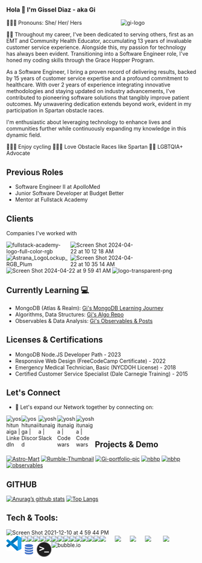 ### Hola 👋 I'm Gissel Diaz - aka Gi
<img src="https://github.com/YoshiTunaiga/yoshitunaiga/assets/85481752/c98e8fc9-6c24-408e-b98e-86c5258b2cbe" alt="gi-logo" width="200px" align="right" />

🙋🏽‍♂️ Pronouns: She/ Her/ Hers

🦸🏽‍ Throughout my career, I've been dedicated to serving others, first as an EMT and Community Health Educator, accumulating 13 years of invaluable customer service experience. Alongside this, my passion for technology has always been evident. Transitioning into a Software Engineer role, I've honed my coding skills through the Grace Hopper Program. 

As a Software Engineer, I bring a proven record of delivering results, backed by 15 years of customer service expertise and a profound commitment to healthcare. With over 2 years of experience integrating innovative methodologies and staying updated on industry advancements, I've contributed to pioneering software solutions that tangibly improve patient outcomes. My unwavering dedication extends beyond work, evident in my participation in Spartan obstacle races. 

I'm enthusiastic about leveraging technology to enhance lives and communities further while continuously expanding my knowledge in this dynamic field.

🚵🏽‍♀️ Enjoy cycling 🧗🏽‍♂️ Love Obstacle Races like Spartan 🏳️‍🌈 LGBTQIA+ Advocate

## Previous Roles
- Software Engineer II at ApolloMed
- Junior Software Developer at Budget Better
- Mentor at Fullstack Academy

## Clients
Companies I've worked with

<div>
<img align="left" width="170px" alt="fullstack-academy-logo-full-color-rgb" src="https://github.com/YoshiTunaiga/yoshitunaiga/assets/85481752/0c23dbfc-3228-411b-af21-26c1d7a3ba60" />
<img align="left" width="170px" alt="Screen Shot 2024-04-22 at 10 12 18 AM" src="https://github.com/YoshiTunaiga/yoshitunaiga/assets/85481752/6f281a77-072f-4b5c-869d-1c52a3fe9fc0" />
<img align="left" width="170px" alt="Astrana_LogoLockup_RGB_Plum" src="https://github.com/YoshiTunaiga/yoshitunaiga/assets/85481752/796834d2-3c65-4da2-8424-0c260dc8a5af" />
</div>
<div>
<img align="left" width="170px" alt="Screen Shot 2024-04-22 at 10 35 14 AM" src="https://github.com/YoshiTunaiga/yoshitunaiga/assets/85481752/5b96c28e-c697-4268-a71e-bce7400118b4">
<img width="150px" alt="Screen Shot 2024-04-22 at 9 59 41 AM" src="https://github.com/YoshiTunaiga/yoshitunaiga/assets/85481752/1c9f111f-0520-412c-b98d-9e5ab0e107d1" />
<img width="200px" alt="logo-transparent-png" src="https://github.com/YoshiTunaiga/yoshitunaiga/assets/85481752/41cf0ff4-b4d1-461b-b951-eb213f1f875c" />
</div>

## Currently Learning 💻 
- MongoDB (Atlas & Realm): [Gi's MongoDB Learning Journey](https://github.com/YoshiTunaiga/mongo-db-learn)
- Algorithms, Data Structures: [Gi's Algo Repo](https://github.com/YoshiTunaiga/Algo-Explained)
- Observables & Data Analysis: [Gi's Observables & Posts](https://observablehq.com/@gissel-gi-diaz)

## Licenses & Certifications
- MongoDB Node.JS Developer Path - 2023
- Responsive Web Design (FreeCodeCamp Certificate) - 2022
- Emergency Medical Technician, Basic (NYCDOH License) - 2018
- Certified Customer Service Specialist (Dale Carnegie Training) - 2015

## Let's Connect

- 💬 Let's expand our Network together by connecting on: 

<a href="https://www.linkedin.com/in/gisseldiazf/"><img align="left" alt="yoshitunaiga | LinkedIn" width="40px" src="https://cdn-icons-png.flaticon.com/512/174/174857.png" /></a>
<img align="left" alt="yoshitunaiga | Discord" width="45px" src="https://cdn-icons-png.flaticon.com/512/2111/2111370.png" />
<img align="left" alt="yoshitunaiga | Slack" width="50px" src="https://user-images.githubusercontent.com/819186/51553744-4130b580-1e7c-11e9-889e-486937b69475.png" />
<a href="https://www.codewars.com/users/Yandelydf"><img align="left" alt="yoshitunaiga | Code wars" width="50px" src="https://img.icons8.com/color/48/codewars.png" /></a>
<a href="https://codepen.io/yandelydf"><img align="left" alt="yoshitunaiga | Code wars" width="50px" src="https://img.icons8.com/color/48/codepen.png" /></a>
</br>
</br>

## Projects & Demo
<div>
  <a href="https://astro-mart-stars.herokuapp.com/"><img width="220" alt="Astro-Mart" src="https://user-images.githubusercontent.com/85481752/148563508-d47b5223-c5cb-4fef-b191-709ec6e5ecc2.png"></a>
  <a href="https://www.youtube.com/watch?v=vZ7tQsjeJM4"><img width="200" alt="Rumble-Thumbnail" src="https://user-images.githubusercontent.com/85481752/148563867-bf1a3512-a940-4c96-ac45-0ff99fb60f28.jpg"></a>
  <a href="https://www.gidiaz.com"><img width="230" alt="Gi-portfolio-pic" src="https://user-images.githubusercontent.com/85481752/151632947-7c53094d-8d76-4fbe-864b-2ddbc8846c54.png"></a>
   <a href="https://newbeginninghbp.netlify.app"><img width="230" alt="nbhp" src="https://github.com/YoshiTunaiga/yoshitunaiga/assets/85481752/45fa8799-da60-403b-b434-808ece64641a"></a>
   <a href="https://gi-npimedical.netlify.app"><img width="230" alt="nbhp" src="https://github.com/YoshiTunaiga/yoshitunaiga/assets/85481752/9766287f-7b1f-4913-b382-707eb8ac1aa9"></a>
  <a href="https://observablehq.com/@gissel-gi-diaz"><img width="230" alt="observables" src="https://github.com/YoshiTunaiga/yoshitunaiga/assets/85481752/ffd407c5-96f2-4ab4-97e7-95500519748f"></a>
</div>

## GITHUB
[![Anurag’s github stats](https://github-readme-stats.vercel.app/api?username=yoshitunaiga)](https://github.com/yoshitunaiga)
[![Top Langs](https://github-readme-stats.vercel.app/api/top-langs/?username=yoshitunaiga&layout=compact)](https://github.com/yoshitunaiga)

## Tech & Tools:

<img width="900" alt="Screen Shot 2021-12-10 at 4 59 44 PM" src="https://user-images.githubusercontent.com/85481752/148100234-b42d402c-07db-4600-8e86-f234ee73b507.png">

<div>
<img align="left" alt="Visual Studio Code" width="40px" src="https://raw.githubusercontent.com/github/explore/80688e429a7d4ef2fca1e82350fe8e3517d3494d/topics/visual-studio-code/visual-studio-code.png" />
<img align="left" img src="https://img.icons8.com/color/48/000000/react-native.png"/>
<img align="left" img src="https://img.icons8.com/color/48/000000/redux.png"/>
<img align="left" img src="https://img.icons8.com/color/48/000000/nodejs.png"/>
<img align="left" img src="https://img.icons8.com/color/48/000000/git.png"/>
<img align="left" img src="https://img.icons8.com/color-glass/48/000000/github.png"/>
<img align="left" img src="https://img.icons8.com/color/48/000000/heroku.png"/>
<img align="left" img src="https://img.icons8.com/color/48/000000/postgreesql.png"/>
<img align="left" img src="https://img.icons8.com/color/48/000000/webpack.png"/>
<img align="left" img src="https://img.icons8.com/color/48/000000/mongodb.png"/>
<img align="left" img src="https://img.icons8.com/color/48/000000/python.png"/>
<img align="left" img src="https://img.icons8.com/color/48/000000/typescript.png"/>
<img align="left" img src="https://img.icons8.com/color/48/000000/eslint.png"/>
<img align="left" img src="https://img.icons8.com/color/48/000000/firebase.png"/>
<img width="40" align="left" img src="https://img.icons8.com/?size=100&id=33039&format=png&color=000000"/>
<img width="40" align="left" img src="https://img.icons8.com/?size=100&id=oROcPah5ues6&format=png&color=000000"/>
<img width="40" align="left" img src="https://img.icons8.com/?size=100&id=KRA1PoZgRrca&format=png&color=000000"/>  
<img align="left" img src="https://playwright.dev/img/playwright-logo.svg" width="48px" />
<img align="left" img src="https://github.com/YoshiTunaiga/yoshitunaiga/assets/85481752/cf660d2f-5d04-4994-ae33-f4d3f3d785f8" width="48px" />
<img width="40" alt="bubble.io" src="https://s3.amazonaws.com/appforest_uf/f1530294839424x143528842134401200/Icon-no-clearspace.png"/>
<img align="left" alt="SQL" width="40px" src="https://raw.githubusercontent.com/github/explore/80688e429a7d4ef2fca1e82350fe8e3517d3494d/topics/sql/sql.png" />
<img align="left" alt="Terminal" width="40px" src="https://raw.githubusercontent.com/github/explore/80688e429a7d4ef2fca1e82350fe8e3517d3494d/topics/terminal/terminal.png" />
</div>

[webdevplaylist]: https://www.youtube.com/playlist?list=PLkwxH9e_vrAJ0WbEsFA9W3I1W-g_BTsbt
[linkedin]: https://www.linkedin.com/in/gisseldiazf/
